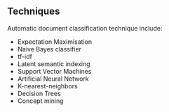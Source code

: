 ## Techniques

Automatic document classification technique include:

- Expectation Maximisation 
- Naive Bayes classifier
- tf-idf
- Latent semantic indexing 
- Support Vector Machines
- Artificial Neural Network
- K-nearest-neighbors
- Decision Trees
- Concept mining 
